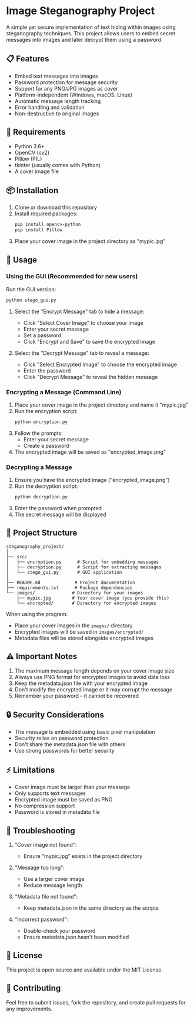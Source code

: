 # Image Steganography Project

A simple yet secure implementation of text hiding within images using steganography techniques. This project allows users to embed secret messages into images and later decrypt them using a password.

## 📋 Features

- Embed text messages into images
- Password protection for message security
- Support for any PNG/JPG images as cover
- Platform-independent (Windows, macOS, Linux)
- Automatic message length tracking
- Error handling and validation
- Non-destructive to original images

## 🔧 Requirements

- Python 3.6+
- OpenCV (cv2)
- Pillow (PIL)
- tkinter (usually comes with Python)
- A cover image file

## 📦 Installation

1. Clone or download this repository
2. Install required packages:
   ```bash
   pip install opencv-python
   pip install Pillow
   ```
3. Place your cover image in the project directory as "mypic.jpg"

## 🚀 Usage

### Using the GUI (Recommended for new users)

Run the GUI version:
```bash
python stego_gui.py
```

1. Select the "Encrypt Message" tab to hide a message:
   - Click "Select Cover Image" to choose your image
   - Enter your secret message
   - Set a password
   - Click "Encrypt and Save" to save the encrypted image

2. Select the "Decrypt Message" tab to reveal a message:
   - Click "Select Encrypted Image" to choose the encrypted image
   - Enter the password
   - Click "Decrypt Message" to reveal the hidden message

### Encrypting a Message (Command Line)

1. Place your cover image in the project directory and name it "mypic.jpg"
2. Run the encryption script:
   ```bash
   python encryption.py
   ```
3. Follow the prompts:
   - Enter your secret message
   - Create a password
4. The encrypted image will be saved as "encrypted_image.png"

### Decrypting a Message

1. Ensure you have the encrypted image ("encrypted_image.png")
2. Run the decryption script:
   ```bash
   python decryption.py
   ```
3. Enter the password when prompted
4. The secret message will be displayed

## 📁 Project Structure

```
steganography_project/
│
├── src/
│   ├── encryption.py      # Script for embedding messages
│   ├── decryption.py      # Script for extracting messages
│   └── stego_gui.py       # GUI application
│
├── README.md             # Project documentation
├── requirements.txt      # Package dependencies
└── images/              # Directory for your images
    ├── mypic.jpg        # Your cover image (you provide this)
    └── encrypted/       # Directory for encrypted images
```

When using the program:
- Place your cover images in the `images/` directory
- Encrypted images will be saved in `images/encrypted/`
- Metadata files will be stored alongside encrypted images

## ⚠️ Important Notes

1. The maximum message length depends on your cover image size
2. Always use PNG format for encrypted images to avoid data loss
3. Keep the metadata.json file with your encrypted image
4. Don't modify the encrypted image or it may corrupt the message
5. Remember your password - it cannot be recovered

## 🔒 Security Considerations

- The message is embedded using basic pixel manipulation
- Security relies on password protection
- Don't share the metadata.json file with others
- Use strong passwords for better security

## ⚡ Limitations

- Cover image must be larger than your message
- Only supports text messages
- Encrypted image must be saved as PNG
- No compression support
- Password is stored in metadata file

## 🐛 Troubleshooting

1. "Cover image not found":
   - Ensure "mypic.jpg" exists in the project directory

2. "Message too long":
   - Use a larger cover image
   - Reduce message length

3. "Metadata file not found":
   - Keep metadata.json in the same directory as the scripts

4. "Incorrect password":
   - Double-check your password
   - Ensure metadata.json hasn't been modified

## 📝 License

This project is open source and available under the MIT License.

## 🤝 Contributing

Feel free to submit issues, fork the repository, and create pull requests for any improvements. 